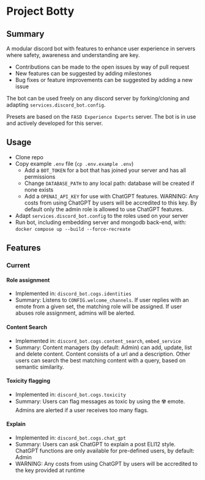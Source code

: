 # Project Botty

## Summary
A modular discord bot with features to enhance user experience in servers where safety, awareness and understanding are key.

- Contributions can be made to the open issues by way of pull request
- New features can be suggested by adding milestones
- Bug fixes or feature improvements can be suggested by adding a new issue

The bot can be used freely on any discord server by forking/cloning and adapting `services.discord_bot.config`.

Presets are based on the `FASD Experience Experts` server. The bot is in use and actively developed for this server.

## Usage

- Clone repo
- Copy example `.env` file (`cp .env.example .env`)
  - Add a `BOT_TOKEN` for a bot that has joined your server and has all permissions
  - Change `DATABASE_PATH` to any local path: database will be created if none exists
  - Add a `OPENAI_API_KEY` for use with ChatGPT features.
    WARNING: Any costs from using ChatGPT by users will be accredited to this key. By default only the admin role is allowed to use ChatGPT features.
- Adapt `services.discord_bot.config` to the roles used on your server
- Run bot, including embedding server and mongodb back-end, with: `docker compose up --build --force-recreate`

## Features

### Current

#### Role assignment
- Implemented in: `discord_bot.cogs.identities`
- Summary: Listens to `CONFIG.welcome_channels`. If user replies with an emote from a given set, the matching role will be assigned.
  If user abuses role assignment, admins will be alerted.

#### Content Search
- Implemented in: `discord_bot.cogs.content_search`, `embed_service`
- Summary: Content managers (by default: Admin) can add, update, list and delete content.
  Content consists of a url and a description. Other users can search the best matching content with a query, based on semantic similarity.

#### Toxicity flagging
- Implemented in: `discord_bot.cogs.toxicity`
- Summary: Users can flag messages as toxic by using the ☢️ emote. Admins are alerted if a user receives too many flags.

#### Explain
- Implemented in: `discord_bot.cogs.chat_gpt`
- Summary: Users can ask ChatGPT to explain a post ELI12 style.
  ChatGPT functions are only available for pre-defined users, by default: Admin
- WARNING: Any costs from using ChatGPT by users will be accredited to the key provided at runtime

